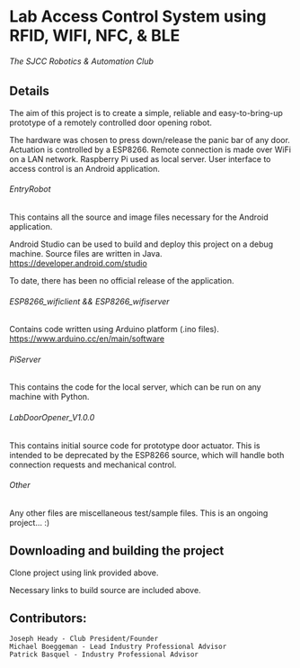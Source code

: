 # Lab Access Control System using RFID, WIFI, NFC, & BLE

###### The SJCC Robotics & Automation Club

## Details

The aim of this project is to create a simple, reliable and easy-to-bring-up prototype of a remotely controlled door opening robot. 

The hardware was chosen to press down/release the panic bar of any door. Actuation is controlled by a ESP8266. Remote connection is made over WiFi on a LAN network. Raspberry Pi used as local server. User interface to access control is an Android application. 

###### EntryRobot

This contains all the source and image files necessary for the Android application. 

Android Studio can be used to build and deploy this project on a debug machine. Source files are written in Java.
https://developer.android.com/studio

To date, there has been no official release of the application.

###### ESP8266_wificlient && ESP8266_wifiserver

Contains code written using Arduino platform (.ino files).
https://www.arduino.cc/en/main/software

###### PiServer

This contains the code for the local server, which can be run on any machine with Python.

###### LabDoorOpener_V1.0.0

This contains initial source code for prototype door actuator. This is intended to be deprecated by the ESP8266 source, which will handle both connection requests and mechanical control.


###### Other

Any other files are miscellaneous test/sample files. This is an ongoing project... :)


## Downloading and building the project

Clone project using link provided above.

Necessary links to build source are included above.

## Contributors:
    Joseph Heady - Club President/Founder
    Michael Boeggeman - Lead Industry Professional Advisor
    Patrick Basquel - Industry Professional Advisor


